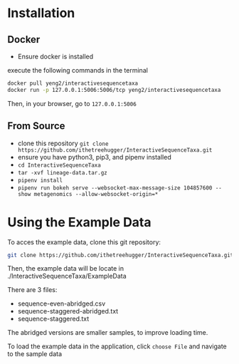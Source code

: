 # Installation
## Docker

- Ensure docker is installed

execute the following commands in the terminal
```bash
docker pull yeng2/interactivesequencetaxa
docker run -p 127.0.0.1:5006:5006/tcp yeng2/interactivesequencetaxa
```

Then, in your browser, go to `127.0.0.1:5006`


## From Source

- clone this repository `git clone https://github.com/ithetreehugger/InteractiveSequenceTaxa.git`
- ensure you have python3, pip3, and pipenv installed
- `cd InteractiveSequenceTaxa` 
- `tar -xvf lineage-data.tar.gz` 
- `pipenv install`
- `pipenv run bokeh serve --websocket-max-message-size 104857600 --show metagenomics --allow-websocket-origin=*`


# Using the Example Data

To acces the example data, clone this git repository:
``` bash
git clone https://github.com/ithetreehugger/InteractiveSequenceTaxa.git
```

Then, the example data will be locate in ./InteractiveSequenceTaxa/ExampleData

There are 3 files:
- sequence-even-abridged.csv
- sequence-staggered-abridged.txt
- sequence-staggered.txt

The abridged versions are smaller samples, to improve loading time.

To load the example data in the application, click `choose File` and navigate to the sample data

